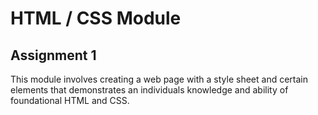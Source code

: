 # HTML / CSS Module

## Assignment 1
This module involves creating a web page with a style sheet and certain elements that demonstrates an individuals knowledge and ability of foundational HTML and CSS.
